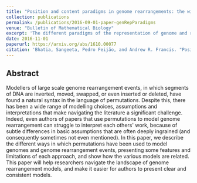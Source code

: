 ```yaml
---
title: "Position and content paradigms in genome rearrangements: the wild and crazy world of permutations in genomics"
collection: publications
permalink: /publications/2016-09-01-paper-genRepParadigms
venue: "Bulletin of Mathematical Biology"
excerpt: 'The different paradigms of the representation of genome and rearrangement operators using permutations.'
date: 2016-11-01
paperurl: https://arxiv.org/abs/1610.00077
citation: 'Bhatia, Sangeeta, Pedro Feijão, and Andrew R. Francis. "Position and content paradigms in genome rearrangements: the wild and crazy world of permutations in genomics." arXiv preprint arXiv:1610.00077 (2016).'
---
```


## Abstract
Modellers of large scale genome rearrangement events, in which segments of DNA are inverted, moved, swapped, or even inserted or deleted, have found a natural syntax in the language of permutations. Despite this, there has been a wide range of modelling choices, assumptions and interpretations that make navigating the literature a significant challenge. Indeed, even authors of papers that use permutations to model genome rearrangement can struggle to interpret each others' work, because of subtle differences in basic assumptions that are often deeply ingrained (and consequently sometimes not even mentioned). In this paper, we describe the different ways in which permutations have been used to model genomes and genome rearrangement events, presenting some features and limitations of each approach, and show how the various models are related. This paper will help researchers navigate the landscape of genome rearrangement models, and make it easier for authors to present clear and consistent models.

